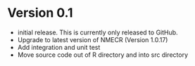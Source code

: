 # Version 0.1

- initial release. This is currently only released to GitHub.
- Upgrade to latest version of NMECR (Version 1.0.17)
- Add integration and unit test
- Move source code out of R directory and into src directory
